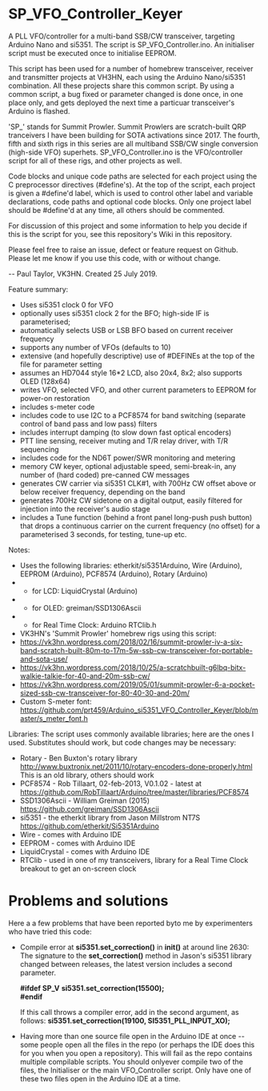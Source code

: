 # SP_VFO_Controller_Keyer
A PLL VFO/controller for a multi-band SSB/CW transceiver, targeting Arduino Nano and si5351. The script is SP_VFO_Controller.ino. An initialiser script must be executed once to initialise EEPROM. 

This script has been used for a number of homebrew transceiver, receiver and transmitter projects at VH3HN, each using the Arduino Nano/si5351 combination.  All these projects share this common script.  By using a common script, a bug fixed or parameter changed is done once, in one place only, and gets deployed the next time a particuar transceiver's Arduino is flashed.  

'SP_' stands for Summit Prowler.  Summit Prowlers are scratch-built QRP tranceivers I have been building for SOTA activations since 2017.  The fourth, fifth and sixth rigs in this series are all multiband SSB/CW single conversion (high-side VFO) superhets.  SP_VFO_Controller.ino is the VFO/controller script for all of these rigs, and other projects as well.    

Code blocks and unique code paths are selected for each project using the C preprocessor directives (#define's). At the top of the script, each project is given a #define'd label, which is used to control other label and variable declarations, code paths and optional code blocks.  Only one project label should be #define'd at any time, all others should be commented.       

For discussion of this project and some information to help you decide if this is the script for you, see this repository's Wiki in this repository.

Please feel free to raise an issue, defect or feature request on Github.  Please let me know if you use this code, with or without change. 

 -- Paul Taylor, VK3HN.  Created 25 July 2019.

Feature summary:
* Uses si5351 clock 0 for VFO 
* optionally uses si5351 clock 2 for the BFO; high-side IF is parameterised; 
* automatically selects USB or LSB BFO based on current receiver frequency
* supports any number of VFOs (defaults to 10)
* extensive (and hopefully descriptive) use of #DEFINEs at the top of the file for parameter setting 
* assumes an HD7044 style 16*2 LCD, also 20x4, 8x2; also supports OLED (128x64)
* writes VFO, selected VFO, and other current parameters to EEPROM for power-on restoration 
* includes s-meter code 
* includes code to use I2C to a PCF8574 for band switching (separate control of band pass and low pass) filters
* includes interrupt damping (to slow down fast optical encoders)
* PTT line sensing, receiver muting and T/R relay driver, with T/R sequencing  
* includes code for the ND6T power/SWR monitoring and metering  
* memory CW keyer, optional adjustable speed, semi-break-in, any number of (hard coded) pre-canned CW messages
* generates CW carrier via si5351 CLK#1, with 700Hz CW offset above or below receiver frequency, depending on the band
* generates 700Hz CW sidetone on a digital output, easily filtered for injection into the receiver's audio stage
* includes a Tune function (behind a front panel long-push push button) that drops a continuous carrier on the current frequency (no offset) for a parameterised 3 seconds, for testing, tune-up etc.   

Notes:
* Uses the following libraries: etherkit/si5351Arduino, Wire (Arduino), EEPROM (Arduino), PCF8574 (Arduino), Rotary (Arduino) 
*  - for LCD: LiquidCrystal (Arduino)
*  - for OLED: greiman/SSD1306Ascii
*  - for Real Time Clock: Arduino RTClib.h
* VK3HN's 'Summit Prowler' homebrew rigs using this script: 
*  https://vk3hn.wordpress.com/2018/02/16/summit-prowler-iv-a-six-band-scratch-built-80m-to-17m-5w-ssb-cw-transceiver-for-portable-and-sota-use/ 
*  https://vk3hn.wordpress.com/2018/10/25/a-scratchbuilt-g6lbq-bitx-walkie-talkie-for-40-and-20m-ssb-cw/ 
*  https://vk3hn.wordpress.com/2019/05/01/summit-prowler-6-a-pocket-sized-ssb-cw-transceiver-for-80-40-30-and-20m/ 
* Custom S-meter font: https://github.com/prt459/Arduino_si5351_VFO_Controller_Keyer/blob/master/s_meter_font.h

Libraries:
The script uses commonly available libraries; here are the ones I used. Substitutes should work, but code changes may be necessary:
* Rotary - Ben Buxton's rotary library  http://www.buxtronix.net/2011/10/rotary-encoders-done-properly.html
           This is an old library, others should work
* PCF8574 - Rob Tillaart, 02-feb-2013, V0.1.02 - latest at https://github.com/RobTillaart/Arduino/tree/master/libraries/PCF8574
* SSD1306Ascii - William Greiman (2015) https://github.com/greiman/SSD1306Ascii 
* si5351 - the etherkit library from Jason Millstrom NT7S https://github.com/etherkit/Si5351Arduino  
* Wire - comes with Arduino IDE
* EEPROM - comes with Arduino IDE
* LiquidCrystal - comes with Arduino IDE
* RTClib - used in one of my transceivers, library for a Real Time Clock breakout to get an on-screen clock

# Problems and solutions 
Here a a few problems that have been reported byto me by experimenters who have tried this code: 
* Compile error at **si5351.set_correction()** in **init()** at around line 2630:
   The signature to the **set_correction()** method in Jason's si5351 library changed between releases, the latest version includes a second parameter.
   
   **#ifdef SP_V**
       **si5351.set_correction(15500);**    
   **#endif** 
   
   
   If this call throws a compiler error, add in the second argument, as follows:
       **si5351.set_correction(19100, SI5351_PLL_INPUT_XO);**
       
* Having more than one source file open in the Arduino IDE at once -- some people open all the files in the repo (or perhaps the IDE does this for you
   when you open a repository).  This will fail as the repo contains multiple compilable scripts.  You should onlyever  compile two of the files,
   the Initialiser or the main VFO_Controller script.  Only have one of these two files open in the Arduino IDE at a time.  
 
